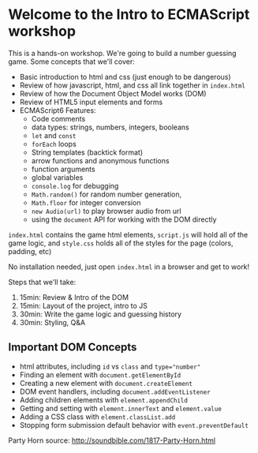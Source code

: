 # Welcome to the Intro to ECMAScript workshop

This is a hands-on workshop. We're going to build a number guessing
game. Some concepts that we'll cover:

  - Basic introduction to html and css (just enough to be dangerous)
  - Review of how javascript, html, and css all link together in `index.html`
  - Review of how the Document Object Model works (DOM)
  - Review of HTML5 input elements and forms
  - ECMAScript6 Features:
    - Code comments
    - data types: strings, numbers, integers, booleans
    - `let` and `const`
    - `forEach` loops
    - String templates (backtick format)
    - arrow functions and anonymous functions
    - function arguments
    - global variables
    - `console.log` for debugging
    - `Math.random()` for random number generation, 
    - `Math.floor` for integer conversion
    - `new Audio(url)` to play browser audio from url
    - using the `document` API for working with the DOM directly

`index.html` contains the game html elements, `script.js` will
hold all of the game logic, and `style.css` holds all of the styles
for the page (colors, padding, etc)

No installation needed, just open `index.html` in a browser and get
to work!

Steps that we'll take:

1. 15min: Review & Intro of the DOM
2. 15min: Layout of the project, intro to JS
3. 30min: Write the game logic and guessing history
4. 30min: Styling, Q&A

## Important DOM Concepts

- html attributes, including `id` vs `class` and `type="number"`
- Finding an element with `document.getElementById`
- Creating a new element with `document.createElement`
- DOM event handlers, including `document.addEventListener`
- Adding children elements with `element.appendChild`
- Getting and setting with `element.innerText` and `element.value`
- Adding a CSS class with `element.classList.add`
- Stopping form submission default behavior with `event.preventDefault`

Party Horn source: http://soundbible.com/1817-Party-Horn.html
